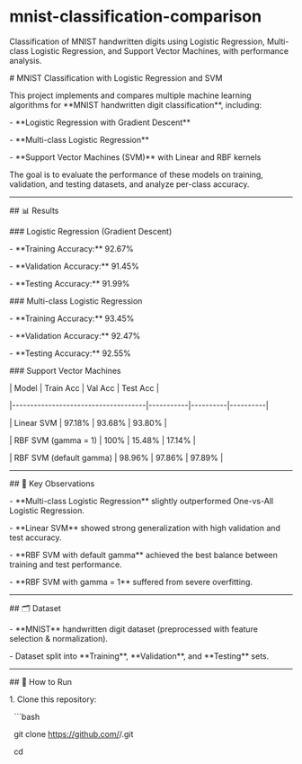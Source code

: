# mnist-classification-comparison

Classification of MNIST handwritten digits using Logistic Regression, Multi-class Logistic Regression, and Support Vector Machines, with performance analysis.



\# MNIST Classification with Logistic Regression and SVM



This project implements and compares multiple machine learning algorithms for \*\*MNIST handwritten digit classification\*\*, including:



\- \*\*Logistic Regression with Gradient Descent\*\*

\- \*\*Multi-class Logistic Regression\*\*

\- \*\*Support Vector Machines (SVM)\*\* with Linear and RBF kernels



The goal is to evaluate the performance of these models on training, validation, and testing datasets, and analyze per-class accuracy.



---



\## 📊 Results



\### Logistic Regression (Gradient Descent)

\- \*\*Training Accuracy:\*\* 92.67%  

\- \*\*Validation Accuracy:\*\* 91.45%  

\- \*\*Testing Accuracy:\*\* 91.99%



\### Multi-class Logistic Regression

\- \*\*Training Accuracy:\*\* 93.45%  

\- \*\*Validation Accuracy:\*\* 92.47%  

\- \*\*Testing Accuracy:\*\* 92.55%



\### Support Vector Machines

| Model                               | Train Acc | Val Acc  | Test Acc |

|-------------------------------------|-----------|----------|----------|

| Linear SVM                          | 97.18%    | 93.68%   | 93.80%   |

| RBF SVM (gamma = 1)                  | 100%      | 15.48%   | 17.14%   |

| RBF SVM (default gamma)              | 98.96%    | 97.86%   | 97.89%   |



---



\## 📌 Key Observations

\- \*\*Multi-class Logistic Regression\*\* slightly outperformed One-vs-All Logistic Regression.

\- \*\*Linear SVM\*\* showed strong generalization with high validation and test accuracy.

\- \*\*RBF SVM with default gamma\*\* achieved the best balance between training and test performance.

\- \*\*RBF SVM with gamma = 1\*\* suffered from severe overfitting.



---



\## 🗂 Dataset

\- \*\*MNIST\*\* handwritten digit dataset (preprocessed with feature selection \& normalization).

\- Dataset split into \*\*Training\*\*, \*\*Validation\*\*, and \*\*Testing\*\* sets.



---



\## 🚀 How to Run

1\. Clone this repository:

&nbsp;  ```bash

&nbsp;  git clone https://github.com/<your-username>/<repo-name>.git

&nbsp;  cd <repo-name>



